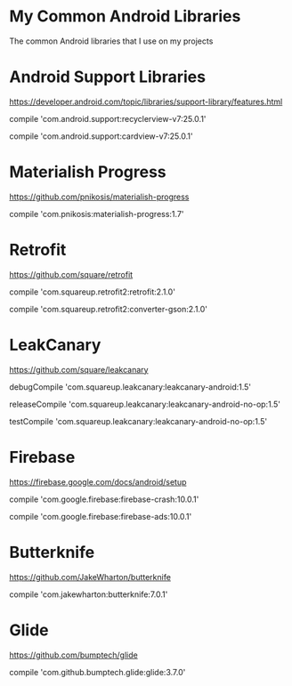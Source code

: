 # My Common Android Libraries
The common Android libraries that I use on my projects

# Android Support Libraries

https://developer.android.com/topic/libraries/support-library/features.html

compile 'com.android.support:recyclerview-v7:25.0.1'

compile 'com.android.support:cardview-v7:25.0.1'

# Materialish Progress

https://github.com/pnikosis/materialish-progress

compile 'com.pnikosis:materialish-progress:1.7'

# Retrofit

https://github.com/square/retrofit

compile 'com.squareup.retrofit2:retrofit:2.1.0'

compile 'com.squareup.retrofit2:converter-gson:2.1.0'

# LeakCanary

https://github.com/square/leakcanary

debugCompile 'com.squareup.leakcanary:leakcanary-android:1.5'

releaseCompile 'com.squareup.leakcanary:leakcanary-android-no-op:1.5'

testCompile 'com.squareup.leakcanary:leakcanary-android-no-op:1.5'

# Firebase

https://firebase.google.com/docs/android/setup

compile 'com.google.firebase:firebase-crash:10.0.1'

compile 'com.google.firebase:firebase-ads:10.0.1'

# Butterknife

https://github.com/JakeWharton/butterknife

compile 'com.jakewharton:butterknife:7.0.1'

# Glide

https://github.com/bumptech/glide

compile 'com.github.bumptech.glide:glide:3.7.0'

